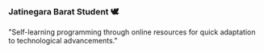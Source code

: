 ### Jatinegara Barat Student 🕊️
"Self-learning programming through online resources for quick adaptation to technological advancements."
